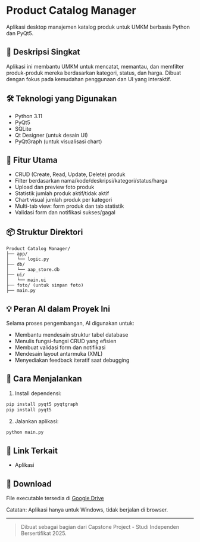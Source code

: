 # Product Catalog Manager

Aplikasi desktop manajemen katalog produk untuk UMKM berbasis Python dan PyQt5.

## 🧠 Deskripsi Singkat

Aplikasi ini membantu UMKM untuk mencatat, memantau, dan memfilter produk-produk mereka berdasarkan kategori, status, dan harga. Dibuat dengan fokus pada kemudahan penggunaan dan UI yang interaktif.

## 🛠 Teknologi yang Digunakan

* Python 3.11
* PyQt5
* SQLite
* Qt Designer (untuk desain UI)
* PyQtGraph (untuk visualisasi chart)

## 🎯 Fitur Utama

* CRUD (Create, Read, Update, Delete) produk
* Filter berdasarkan nama/kode/deskripsi/kategori/status/harga
* Upload dan preview foto produk
* Statistik jumlah produk aktif/tidak aktif
* Chart visual jumlah produk per kategori
* Multi-tab view: form produk dan tab statistik
* Validasi form dan notifikasi sukses/gagal

## 📦 Struktur Direktori

```
Product Catalog Manager/
├── app/
│   └── logic.py
├── db/
│   └── aap_store.db
├── ui/
│   └── main.ui
├── foto/ (untuk simpan foto)
├── main.py
```

## 💡 Peran AI dalam Proyek Ini

Selama proses pengembangan, AI digunakan untuk:

* Membantu mendesain struktur tabel database
* Menulis fungsi-fungsi CRUD yang efisien
* Membuat validasi form dan notifikasi
* Mendesain layout antarmuka (XML)
* Menyediakan feedback iteratif saat debugging

## 🚀 Cara Menjalankan

1. Install dependensi:

```bash
pip install pyqt5 pyqtgraph
pip install pyqt5
```

2. Jalankan aplikasi:

```bash
python main.py
```

## 🔗 Link Terkait

* Aplikasi 
## 🔽 Download
File executable tersedia di [Google Drive](https://drive.google.com/drive/folders/1sNTCbz0L7oOs5Q-klmrqvt_xStOnJ04k?usp=sharing)

Catatan: Aplikasi hanya untuk Windows, tidak berjalan di browser.


---

> Dibuat sebagai bagian dari Capstone Project - Studi Independen Bersertifikat 2025.
